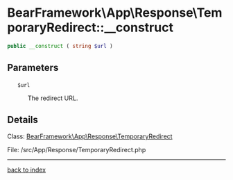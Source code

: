 # BearFramework\App\Response\TemporaryRedirect::__construct

```php
public __construct ( string $url )
```

## Parameters

&nbsp;&nbsp;&nbsp;&nbsp;&nbsp;&nbsp;`$url`

&nbsp;&nbsp;&nbsp;&nbsp;&nbsp;&nbsp;&nbsp;&nbsp;&nbsp;&nbsp;&nbsp;&nbsp;The redirect URL.

## Details

Class: [BearFramework\App\Response\TemporaryRedirect](bearframework.app.response.temporaryredirect.class.md)

File: /src/App/Response/TemporaryRedirect.php

---

[back to index](index.md)

